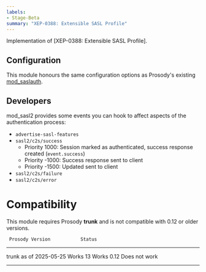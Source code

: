 ```yaml
---
labels:
- Stage-Beta
summary: "XEP-0388: Extensible SASL Profile"
---
```


Implementation of [XEP-0388: Extensible SASL Profile]. 

## Configuration

This module honours the same configuration options as Prosody's existing
[mod_saslauth](https://prosody.im/doc/modules/mod_saslauth).

## Developers

mod_sasl2 provides some events you can hook to affect aspects of the
authentication process:

- `advertise-sasl-features`
- `sasl2/c2s/success`
  - Priority 1000: Session marked as authenticated, success response created (`event.success`)
  - Priority -1000: Success response sent to client
  - Priority -1500: Updated <stream-features/> sent to client
- `sasl2/c2s/failure`
- `sasl2/c2s/error`

# Compatibility

This module requires Prosody **trunk** and is not compatible with 0.12 or older versions.


     Prosody Version           Status
  -----------------------  ----------------
  trunk as of 2025-05-25   Works
  13                       Works
  0.12                     Does not work
  -----------------------  ----------------
